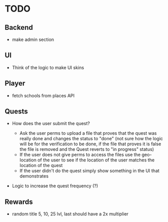 # TODO

## Backend

- make admin section

## UI

- Think of the logic to make UI skins

## Player

- fetch schools from places API

## Quests

- How does the user submit the quest?

  - Ask the user perms to upload a file that proves that the quest was really done and changes the status to "done" (not sure how the logic will be for the verification to be done, if the file that proves it is false the file is removed and the Quest reverts to "in progress" status)
  - If the user does not give perms to access the files use the geo-location of the user to see if the location of the user matches the location of the quest
  - If the user didn't do the quest simply show something in the UI that demonstrates

- Logic to increase the quest frequency (?)

## Rewards

- random title 5, 10, 25 lvl, last should have a 2x multiplier
